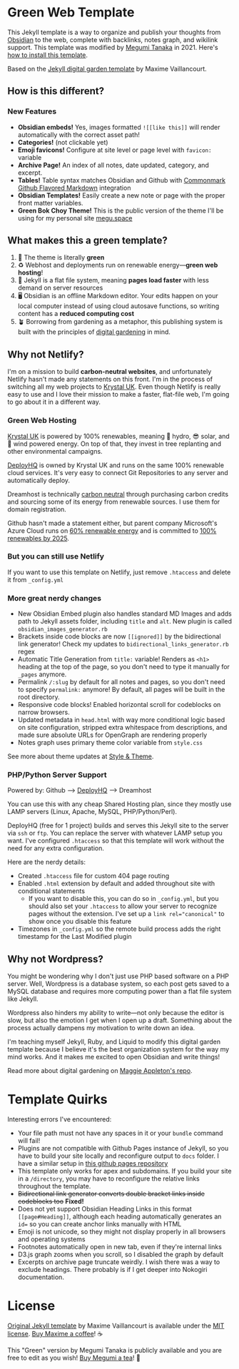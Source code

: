 # Green Web Template
This Jekyll template is a way to organize and publish your thoughts from [Obsidian](https://obsidian.md/) to the web, complete with backlinks, notes graph, and wikilink support. This template was modified by [Megumi Tanaka](https://megumi.co) in 2021. Here's <a href="https://garden.megu.space/your-first-note.html#installation" class="internal-link">how to install this template</a>.

Based on the [Jekyll digital garden template](https://github.com/maximevaillancourt/digital-garden-jekyll-template) by Maxime Vaillancourt.

## How is this different?
### New Features
- **Obsidian embeds!** Yes, images formatted `![[like this]]` will render automatically with the correct asset path!
- **Categories!** (not clickable yet)
- **Emoji favicons!** Configure at site level or page level with `favicon:` variable
- **Archive Page!** An index of all notes, date updated, category, and excerpt.
- **Tables!** Table syntax matches Obsidian and Github with [Commonmark Github Flavored Markdown](https://github.com/github/jekyll-commonmark-ghpages) integration
- **Obsidian Templates!** Easily create a new note or page with the proper front matter variables.
- **Green Bok Choy Theme!** This is the public version of the theme I'll be using for my personal site [megu.space](https://megu.space)

## What makes this a green template?
1. 🥬 The theme is literally **green**
2. ♻️ Webhost and deployments run on renewable energy—**green web hosting**!
3. 🚀 Jekyll is a flat file system, meaning **pages load faster** with less demand on server resources
4. 🖥️  Obsidian is an offline Markdown editor. Your edits happen on your local computer instead of using cloud autosave functions, so writing content has a **reduced computing cost**
5. 🪴 Borrowing from gardening as a metaphor, this publishing system is built with the principles of [digital gardening](https://github.com/MaggieAppleton/digital-gardeners) in mind.

## Why not Netlify?
I'm on a mission to build **carbon-neutral websites**, and unfortunately Netlify hasn't made any statements on this front. I'm in the process of switching all my web projects to [Krystal UK](https://krystal.uk/green). Even though Netlify is really easy to use and I love their mission to make a faster, flat-file web, I'm going to go about it in a different way.

### Green Web Hosting
[Krystal UK](https://krystal.uk/green) is powered by 100% renewables, meaning 🌊 hydro, 😎 solar, and 🍃 wind powered energy. On top of that, they invest in tree replanting and other environmental campaigns.

[DeployHQ](https://www.deployhq.com/r/nx7qct) is owned by Krystal UK and runs on the same 100% renewable cloud services. It's very easy to connect Git Repositories to any server and automatically deploy.

Dreamhost is technically [carbon neutral](https://www.dreamhost.com/company/we-are-green/) through purchasing carbon credits and sourcing some of its energy from renewable sources. I use them for domain registration.

Github hasn't made a statement either, but parent company Microsoft's Azure Cloud runs on [60% renewable energy](https://www.wired.com/story/amazon-google-microsoft-green-clouds-and-hyperscale-data-centers/) and is committed to [100% renewables by 2025](https://azure.microsoft.com/en-us/global-infrastructure/sustainability/?cdn=disable#overview).

### But you can still use Netlify
If you want to use this template on Netlify, just remove `.htaccess` and delete it from `_config.yml`

### More great nerdy changes
- New Obsidian Embed plugin also handles standard MD Images and adds path to Jekyll assets folder, including `title` and `alt`.  New plugin is called `obsidian_images_generator.rb`
- Brackets inside code blocks are now `[[ignored]]` by the bidirectional link generator! Check my updates to `bidirectional_links_generator.rb` regex
- Automatic Title Generation from `title:` variable! Renders as `<h1>` heading at the top of the page, so you don't need to type it manually for `_pages` anymore.
- Permalink `/:slug` by default for all notes and pages, so you don't need to specify `permalink:` anymore! By default, all pages will be built in the root directory.
- Responsive code blocks! Enabled horizontal scroll for codeblocks on narrow browsers.
- Updated metadata in `head.html` with way more conditional logic based on site configuration, stripped extra whitespace from descriptions, and made sure absolute URLs for OpenGraph are rendering properly
- Notes graph uses primary theme color variable from `style.css`

See more about theme updates at <a href="https://garden.megu.space/style-theme.html" class="internal-link">Style & Theme</a>.

### PHP/Python Server Support
Powered by: Github --> [DeployHQ](https://www.deployhq.com/r/nx7qct) --> Dreamhost

You can use this with any cheap Shared Hosting plan, since they mostly use LAMP servers (Linux, Apache, MySQL, PHP/Python/Perl).

DeployHQ (free for 1 project) builds and serves this Jekyll site to the server via `ssh` or `ftp`. You can replace the server with whatever LAMP setup you want. I've configured `.htaccess` so that this template will work without the need for any extra configuration.

Here are the nerdy details:
- Created `.htaccess` file for custom 404 page routing
- Enabled `.html` extension by default and added throughout site with conditional statements
	- If you want to disable this, you can do so in `_config.yml`, but you should also set your `.htaccess` to allow your server to recognize pages without the extension. I've set up a `link rel="canonical"` to show once you disable this feature
- Timezones in `_config.yml` so the remote build process adds the right timestamp for the Last Modified plugin


## Why not Wordpress?
You might be wondering why I don't just use PHP based software on a PHP server. Well, Wordpress is a database system, so each post gets saved to a MySQL database and requires more computing power than a flat file system like Jekyll.

Wordpress also hinders my ability to write—not only because the editor is slow, but also the emotion I get when I open up a draft. Something about the process actually dampens my motivation to write down an idea.

I'm teaching myself Jekyll, Ruby, and Liquid to modify this digital garden template because I believe it's the best organization system for the way my mind works. And it makes me excited to open Obsidian and write things!

Read more about digital gardening on [Maggie Appleton's repo](https://github.com/MaggieAppleton/digital-gardeners).

# Template Quirks
Interesting errors I've encountered:
- Your file path must not have any spaces in it or your `bundle` command will fail!
- Plugins are not compatible with Github Pages instance of Jekyll, so you have to build your site locally and reconfigure output to `docs` folder. I have a similar setup in [this github pages repository](https://github.com/meewgumi/digital-garden-ghpages-template)
- This template only works for apex and subdomains. If you build your site in a `/directory`, you may have to reconfigure the relative links throughout the template.
- ~~Bidirectional link generator converts double bracket links inside codeblocks too~~ **Fixed!**
- Does not yet support Obsidian Heading Links in this format `[[page#Heading]]`, although each heading automatically generates an `id=` so you can create anchor links manually with HTML
- Emoji is not unicode, so they might not display properly in all browsers and operating systems
- Footnotes automatically open in new tab, even if they're internal links
- D3.js graph zooms when you scroll, so I disabled the graph by default
- Excerpts on archive page truncate weirdly. I wish there was a way to exclude headings. There probably is if I get deeper into Nokogiri documentation.

# License
[Original Jekyll template](https://github.com/maximevaillancourt/digital-garden-jekyll-template) by Maxime Vaillancourt is available under the [MIT license](LICENSE.md). [Buy Maxime a coffee](https://ko-fi.com/maximevaillancourt)! ☕️

This "Green" version by Megumi Tanaka is publicly available and you are free to edit as you wish! [Buy Megumi a tea](https://www.buymeacoffee.com/megumi)! 🍵